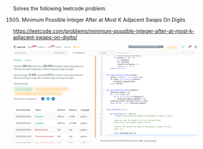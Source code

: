 Solves the following leetcode problem.

1505. Minimum Possible Integer After at Most K Adjacent Swaps On Digits

https://leetcode.com/problems/minimum-possible-integer-after-at-most-k-adjacent-swaps-on-digits/

![acceptance-screen](acceptance-screen.png)

